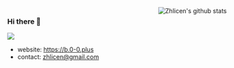 <img align="right" src="https://github-readme-stats.vercel.app/api?username=zhlicen&show_icons=true&theme=vue" alt="Zhlicen's github stats" />

### Hi there 👋
![](https://komarev.com/ghpvc/?username=zhlicen)
- website: https://b.0-0.plus
- contact: [zhlicen@gmail.com](mailto:zhlicen@gmail.com)

<!--
**zhlicen/zhlicen** is a ✨ _special_ ✨ repository because its `README.md` (this file) appears on your GitHub profile.

Here are some ideas to get you started:

- 🔭 I’m currently working on ...
- 🌱 I’m currently learning ...
- 👯 I’m looking to collaborate on ...
- 🤔 I’m looking for help with ...
- 💬 Ask me about ...
- 📫 How to reach me: ...
- 😄 Pronouns: ...
- ⚡ Fun fact: ...
-->
